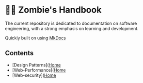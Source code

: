 # 🧟‍♂️ Zombie's Handbook

The current repository is dedicated to documentation on software engineering, with a strong emphasis on learning and development.

Quickly built on using [MkDocs](https://github.com/squidfunk/mkdocs-material)

## Contents

- [Design Patterns]([Home](https://avi-nash-s.github.io/handbook/design-pattern.md)
- [Web-Performance]([Home](https://avi-nash-s.github.io/handbook/web-performance.md)
- [Web-security]([Home](https://avi-nash-s.github.io/handbook/web-security.md)
